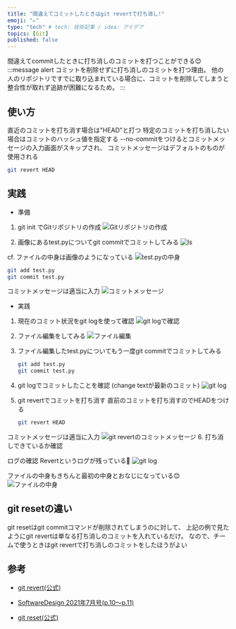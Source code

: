 ```yaml
---
title: "間違えてコミットしたときはgit revertで打ち消し!"
emoji: "✏️"
type: "tech" # tech: 技術記事 / idea: アイデア
topics: [Git]
published: false
---
```


間違えてcommitしたときに打ち消しのコミットを打つことができる😊
:::message alert
コミットを削除せずに打ち消しのコミットを打つ理由。
他の人のリポジトリですでに取り込まれている場合に、コミットを削除してしまうと
整合性が取れず追跡が困難になるため。
:::

## 使い方

直近のコミットを打ち消す場合は"HEAD"と打つ
特定のコミットを打ち消したい場合はコミットのハッシュ値を指定する
--no-commitをつけるとコミットメッセージの入力画面がスキップされ、
コミットメッセージはデフォルトのものが使用される

```zsh
git revert HEAD
```

## 実践

- 準備

1. git init でGitリポジトリの作成
![Gitリポジトリの作成](https://gyazo.com/acec1c0f2b9dd51cafe7f7559bafe656.png)

2. 画像にあるtest.pyについてgit commitでコミットしてみる
![ls](https://gyazo.com/d0c5bd70f46d99b987e417b87f86a798.png)

cf.
ファイルの中身は画像のようになっている
![test.pyの中身](https://gyazo.com/b00a55478021822d8d09cc7c3ace8e78.png)

```zsh
git add test.py
git commit test.py
```

コミットメッセージは適当に入力
![コミットメッセージ](https://gyazo.com/88553a02015cb05859bc789d26c2cc1c.png)

- 実践

1. 現在のコミット状況をgit logを使って確認
![git logで確認](https://gyazo.com/5bbecaf8d46c26d6f90cc880e4ec8e05.png)

2. ファイル編集をしてみる
![ファイル編集](https://gyazo.com/176274094a01c74e2582b6170529b33c.png)

3. ファイル編集したtest.pyについてもう一度git commitでコミットしてみる

    ```zsh
    git add test.py
    git commit test.py
    ```

4. git logでコミットしたことを確認
(change textが最新のコミット)
![git log](https://gyazo.com/a11bc619b58e3f09da4d6a92461b538b.png)

5. git revertでコミットを打ち消す
直前のコミットを打ち消すのでHEADをつける

    ```zsh
    git revert HEAD
    ```

コミットメッセージは適当に入力
![git revertのコミットメッセージ](https://gyazo.com/30263d7d2152d09f07b279cfd5d3b8af.png)
6. 打ち消しできているか確認

ログの確認
Revertというログが残っている👏
![git log](https://gyazo.com/4587aa4ca40937136c2bd3c533a8eb79.png)

ファイルの中身もきちんと最初の中身とおなじになっている😊
![ファイルの中身](https://gyazo.com/2a1b9b66bd4f81159ee74fa12d13ed49.png)

## git resetの違い

git resetはgit commitコマンドが削除されてしまうのに対して、
上記の例で見たようにgit revertは単なる打ち消しのコミットを入れているだけ。
なので、チームで使うときはgit revertで打ち消しのコミットをしたほうがよい

## 参考

- [git revert(公式)](https://git-scm.com/docs/git-revert)

- [SoftwareDesign 2021年7月号(p.10〜p.11)](https://gihyo.jp/magazine/SD/archive/2021/202107)

- [git reset(公式)](https://git-scm.com/book/ja/v2/Git-%E3%81%AE%E3%81%95%E3%81%BE%E3%81%96%E3%81%BE%E3%81%AA%E3%83%84%E3%83%BC%E3%83%AB-%E3%83%AA%E3%82%BB%E3%83%83%E3%83%88%E3%82%B3%E3%83%9E%E3%83%B3%E3%83%89%E8%A9%B3%E8%AA%AC)

